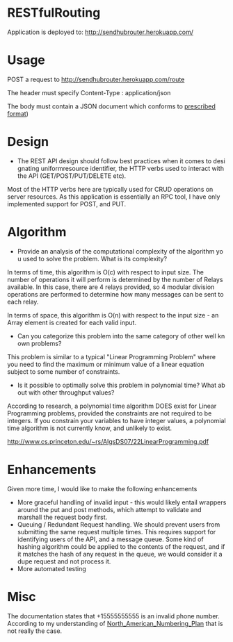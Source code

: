 RESTfulRouting
==============


Application is deployed to: http://sendhubrouter.herokuapp.com/


Usage
=====

POST a request to http://sendhubrouter.herokuapp.com/route


The header must specify Content-Type : application/json


The body must contain a JSON document which conforms to [prescribed format](https://github.com/thebrettd/RESTfulRouting/blob/master/src/main/resources/schema/input.json))

Design
======

* The REST API design should follow best practices when it comes to designating uniformresource identifier, the HTTP verbs used to interact with the API (GET/POST/PUT/DELETE etc).

Most of the HTTP verbs here are typically used for CRUD operations on server resources. As this application is essentially
an RPC tool, I have only implemented support for POST, and PUT.

Algorithm
============
* Provide an analysis of the computational complexity of the algorithm you used to solve the problem. What is its complexity?

In terms of time, this algorithm is O(c) with respect to input size. The number of operations it will perform is determined by the number of Relays available.
In this case, there are 4 relays provided, so 4 modular division operations are performed to determine how many messages can be sent to each relay.

In terms of space, this algorithm is O(n) with respect to the input size - an Array element is created for each valid input.

* Can you categorize this problem into the same category of other well known problems?

This problem is similar to a typical "Linear Programming Problem" where you need to find the maximum or minimum value of
a linear equation subject to some number of constraints.

* Is it possible to optimally solve this problem in polynomial time? What about with other throughput values?

According to research, a polynomial time algorithm DOES exist for Linear Programming problems, provided the constraints are not required to be integers. 
If you constrain your variables to have integer values, a polynomial time algorithm is not currently know, and unlikely to exist.

http://www.cs.princeton.edu/~rs/AlgsDS07/22LinearProgramming.pdf

Enhancements
============
Given more time, I would like to make the following enhancements

* More graceful handling of invalid input - this would likely entail wrappers around the put and post methods, which attempt to validate and marshall the request body first.
* Queuing / Redundant Request handling. We should prevent users from submitting the same request multiple times. This requires support for identifying users of the API, and a message queue. Some kind of hashing algorithm could be applied to the contents of the request, and if it matches the hash of any request in the queue, we would consider it a dupe request and not process it.
* More automated testing

Misc
=====
The documentation states that +15555555555 is an invalid phone number. According to my understanding of [North_American_Numbering_Plan](http://en.wikipedia.org/wiki/North_American_Numbering_Plan) that is not really the case.


